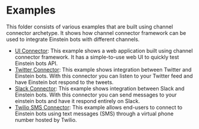 # Examples
This folder consists of various examples that are built using channel connector archetype. It shows how channel connector framework can be used to integrate Einstein bots with different channels.

* [UI Connector](ui-connector): This example shows a web application built using channel connector framework. It has a simple-to-use web UI to quickly test Einstein bots API.
* [Twitter Connector](twitter-connector): This example shows integration between Twitter and Einstein bots. With this connector you can listen to your Twitter feed and have Einstein bot respond to the tweets.
* [Slack Connector](slack-connector): This example shows integration between Slack and Einstein bots. With this connector you can send messages to your einstein bots and have it respond entirely on Slack.
* [Twilio SMS Connector](twilio-sms-connector): This example allows end-users to connect to Einstein bots using text messages (SMS) through a virtual phone number hosted by Twilio. 
